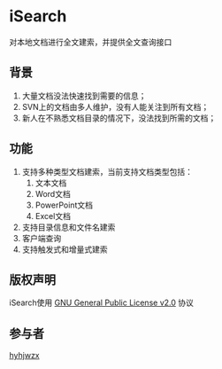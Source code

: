 # iSearch
对本地文档进行全文建索，并提供全文查询接口

## 背景
1. 大量文档没法快速找到需要的信息；
2. SVN上的文档由多人维护，没有人能关注到所有文档；
3. 新人在不熟悉文档目录的情况下，没法找到所需的文档；

## 功能
1. 支持多种类型文档建索，当前支持文档类型包括：
    1. 文本文档
    2. Word文档
    3. PowerPoint文档
    4. Excel文档
2. 支持目录信息和文件名建索
3. 客户端查询
4. 支持触发式和增量式建索

## 版权声明
iSearch使用 [GNU General Public License v2.0](http://www.gnu.org/licenses/gpl-2.0.txt) 协议

## 参与者
[hyhjwzx](http://git.oschina.net/hyhjwzx)